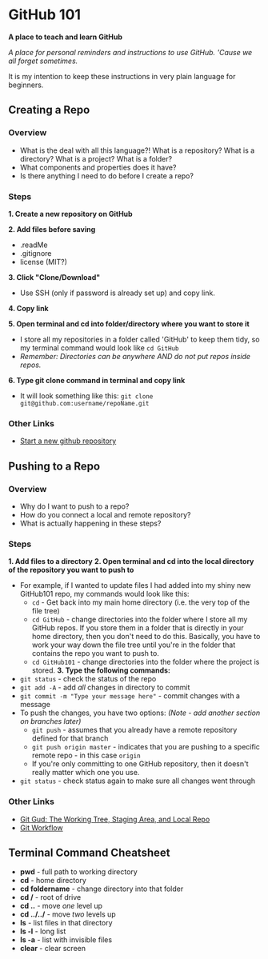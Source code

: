 # GitHub 101
**A place to teach and learn GitHub**

*A place for personal reminders and instructions to use GitHub. 'Cause we all forget sometimes.*

It is my intention to keep these instructions in very plain language for beginners. 

## Creating a Repo
### Overview
- What is the deal with all this language?! What is a repository? What is a directory? What is a project? What is a folder?
- What components and properties does it have?
- Is there anything I need to do before I create a repo?

### Steps
**1. Create a new repository on GitHub**

**2. Add files before saving**
- .readMe
- .gitignore
- license (MIT?)
    
**3. Click "Clone/Download"**
- Use SSH (only if password is already set up) and copy link.

**4. Copy link**

**5. Open terminal and cd into folder/directory where you want to store it**
- I store all my repositories in a folder called 'GitHub' to keep them tidy, so my terminal command would look like `cd GitHub`
- *Remember: Directories can be anywhere AND do not put repos inside repos.*

**6. Type git clone command in terminal and copy link**
- It will look something like this: `git clone git@github.com:username/repoName.git`

### Other Links
- [Start a new github repository](https://kbroman.org/github_tutorial/pages/init.html)

## Pushing to a Repo
### Overview
- Why do I want to push to a repo? 
- How do you connect a local and remote repository?
- What is actually happening in these steps?

### Steps
**1. Add files to a directory**
**2. Open terminal and cd into the local directory of the repository you want to push to** 
- For example, if I wanted to update files I had added into my shiny new GitHub101 repo, my commands would look like this:
    - `cd` - Get back into my main home directory (i.e. the very top of the file tree)
    - `cd GitHub` - change directories into the folder where I store all my GitHub repos. If you store them in a folder that is directly in your home directory, then you don't need to do this. Basically, you have to work your way down the file tree until you're in the folder that contains the repo you want to push to.
    - `cd GitHub101` - change directories into the folder where the project is stored.
**3. Type the following commands:**
- `git status` - check the status of the repo
- `git add -A` - add *all* changes in directory to commit
- `git commit -m "Type your message here"` - commit changes with a message
- To push the changes, you have two options: *(Note - add another section on branches later)*
    - `git push` - assumes that you already have a remote repository defined for that branch
    - `git push origin master` - indicates that you are pushing to a specific remote repo - in this case `origin`
    - If you're only committing to one GitHub repository, then it doesn't really matter which one you use.
- `git status` - check status again to make sure all changes went through
    
### Other Links
- [Git Gud: The Working Tree, Staging Area, and Local Repo](https://medium.com/@lucasmaurer/git-gud-the-working-tree-staging-area-and-local-repo-a1f0f4822018)
- [Git Workflow](https://gist.github.com/blackfalcon/8428401)

## Terminal Command Cheatsheet
- **pwd** - full path to working directory
- **cd** - home directory
- **cd foldername** - change directory into that folder
- **cd /** - root of drive
- **cd ..** - move *one* level up
- **cd ../../** - move *two* levels up
- **ls** - list files in that directory
- **ls -l** - long list
- **ls -a** - list with invisible files
- **clear** - clear screen
